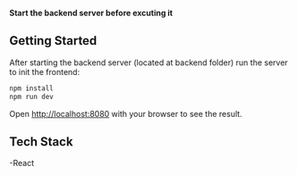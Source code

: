 **Start the backend server before excuting it**

## Getting Started

After starting the backend server (located at backend folder) run the server to init the frontend:

```bash
npm install
npm run dev
```

Open [http://localhost:8080](http://localhost:8080) with your browser to see the result.


## Tech Stack

-React